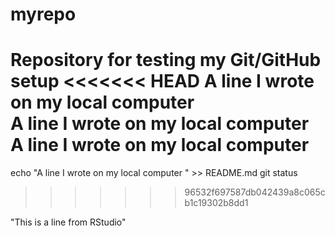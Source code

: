 # myrepo
Repository for testing my Git/GitHub setup
<<<<<<< HEAD
A line I wrote on my local computer  
A line I wrote on my local computer 
A line I wrote on my local computer
=======
echo "A line I wrote on my local computer  " >> README.md
git status
>>>>>>> 96532f697587db042439a8c065cb1c19302b8dd1

"This is a line from RStudio"
